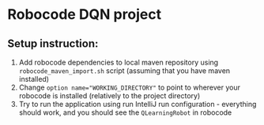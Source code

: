 # Robocode DQN project
## Setup instruction:
1. Add robocode dependencies to local maven repository using `robocode_maven_import.sh` script (assuming that you have maven installed)
2. Change `option name="WORKING_DIRECTORY"` to point to wherever your robocode is installed (relatively to the project directory)
3. Try to run the application using run IntelliJ run configuration - everything should work, and you should see the `QLearningRobot` in robocode
